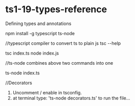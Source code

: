 # ts1-19-types-reference

Defining types and annotations

npm install -g typescript ts-node

//typescript compiler to convert ts to plain js
tsc --help

tsc index.ts
node index.js

//ts-node combines above two commands into one

ts-node index.ts

//Decorators
1) Uncomment / enable in tsconfig.
2) at terminal type: 'ts-node decorators.ts' to run the file...